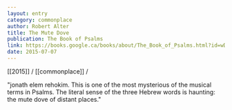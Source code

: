 ```yaml
---
layout: entry
category: commonplace
author: Robert Alter
title: The Mute Dove
publication: The Book of Psalms
link: https://books.google.ca/books/about/The_Book_of_Psalms.html?id=wD1nhHvmTpMC&redir_esc=y
date: 2015-07-07
---
```


[[2015]] / [[commonplace]] / 

"jonath elem rehokim. This is one of the most mysterious of the musical terms in Psalms. The literal sense of the three Hebrew words is haunting: the mute dove of distant places."